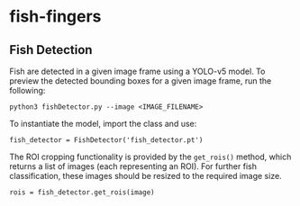 # fish-fingers

## Fish Detection

Fish are detected in a given image frame using a YOLO-v5 model. To preview the detected bounding boxes for a given image frame, run the following:
``` 
python3 fishDetector.py --image <IMAGE_FILENAME>
```

To instantiate the model, import the class and use:
```
fish_detector = FishDetector('fish_detector.pt')
```

The ROI cropping functionality is provided by the ```get_rois()``` method, which returns a list of images (each representing an ROI). For further fish classification, these images should be resized to the required image size.
```
rois = fish_detector.get_rois(image)
```
